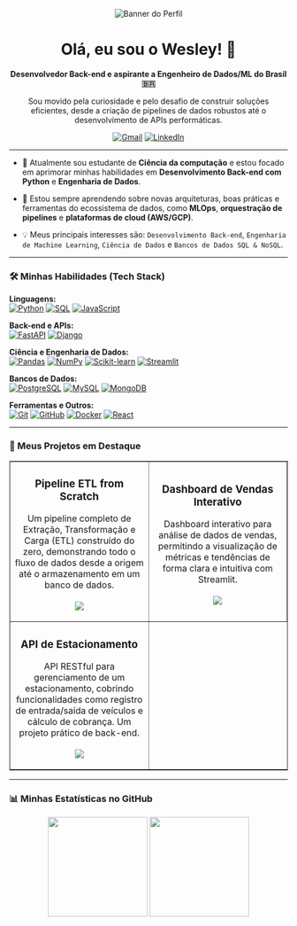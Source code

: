 <p align="center">
  <img src="https://i.pinimg.com/1200x/2f/f6/57/2ff6573ae61ee84e3093ca84497162e8.jpg" alt="Banner do Perfil"/>
</p>

<h1 align="center">Olá, eu sou o Wesley! 👋</h1>

<p align="center">
  <strong>Desenvolvedor Back-end e aspirante a Engenheiro de Dados/ML do Brasil 🇧🇷</strong>
</p>
<p align="center">
  Sou movido pela curiosidade e pelo desafio de construir soluções eficientes, desde a criação de pipelines de dados robustos até o desenvolvimento de APIs performáticas.
</p>

<p align="center">
  <a href="mailto:wesleyapael2003@gmail.com"><img src="https://img.shields.io/badge/Gmail-D14836?style=for-the-badge&logo=gmail&logoColor=white" alt="Gmail"></a>
  <a href="https://www.linkedin.com/in/https://www.linkedin.com/in/wesleyraphaelmartins/" target="_blank"><img src="https://img.shields.io/badge/-LinkedIn-%230077B5?style=for-the-badge&logo=linkedin&logoColor=white" alt="LinkedIn"></a>
</p>

---

- 🔭 Atualmente sou estudante de **Ciência da computação** e estou focado em aprimorar minhas habilidades em **Desenvolvimento Back-end com Python** e **Engenharia de Dados**.

- 🌱 Estou sempre aprendendo sobre novas arquiteturas, boas práticas e ferramentas do ecossistema de dados, como **MLOps**, **orquestração de pipelines** e **plataformas de cloud (AWS/GCP)**.

- 💡 Meus principais interesses são: `Desenvolvimento Back-end`, `Engenharia de Machine Learning`, `Ciência de Dados` e `Bancos de Dados SQL & NoSQL`.

---

### 🛠️ Minhas Habilidades (Tech Stack)

<p align="left">
  <strong>Linguagens:</strong><br>
  <a href="#"><img alt="Python" src="https://img.shields.io/badge/Python-3776AB?style=for-the-badge&logo=python&logoColor=white"></a>
  <a href="#"><img alt="SQL" src="https://img.shields.io/badge/SQL-025E8C?style=for-the-badge&logo=PostgreSQL&logoColor=white"></a>
  <a href="#"><img alt="JavaScript" src="https://img.shields.io/badge/JavaScript-F7DF1E?style=for-the-badge&logo=javascript&logoColor=black"></a>
</p>

<p align="left">
  <strong>Back-end e APIs:</strong><br>
  <a href="#"><img alt="FastAPI" src="https://img.shields.io/badge/FastAPI-009688?style=for-the-badge&logo=fastapi&logoColor=white"></a>
  <a href="#"><img alt="Django" src="https://img.shields.io/badge/Django-092E20?style=for-the-badge&logo=django&logoColor=white"></a>
</p>

<p align="left">
  <strong>Ciência e Engenharia de Dados:</strong><br>
  <a href="#"><img alt="Pandas" src="https://img.shields.io/badge/Pandas-150458?style=for-the-badge&logo=pandas&logoColor=white"></a>
  <a href="#"><img alt="NumPy" src="https://img.shields.io/badge/NumPy-013243?style=for-the-badge&logo=numpy&logoColor=white"></a>
  <a href="#"><img alt="Scikit-learn" src="https://img.shields.io/badge/scikit--learn-F7931E?style=for-the-badge&logo=scikit-learn&logoColor=white"></a>
  <a href="#"><img alt="Streamlit" src="https://img.shields.io/badge/Streamlit-FF4B4B?style=for-the-badge&logo=streamlit&logoColor=white"></a>
</p>

<p align="left">
  <strong>Bancos de Dados:</strong><br>
  <a href="#"><img alt="PostgreSQL" src="https://img.shields.io/badge/PostgreSQL-336791?style=for-the-badge&logo=postgresql&logoColor=white"></a>
  <a href="#"><img alt="MySQL" src="https://img.shields.io/badge/MySQL-4479A1?style=for-the-badge&logo=mysql&logoColor=white"></a>
  <a href="#"><img alt="MongoDB" src="https://img.shields.io/badge/MongoDB-47A248?style=for-the-badge&logo=mongodb&logoColor=white"></a>
</p>

<p align="left">
  <strong>Ferramentas e Outros:</strong><br>
  <a href="#"><img alt="Git" src="https://img.shields.io/badge/Git-F05032?style=for-the-badge&logo=git&logoColor=white"></a>
  <a href="#"><img alt="GitHub" src="https://img.shields.io/badge/GitHub-181717?style=for-the-badge&logo=github&logoColor=white"></a>
  <a href="#"><img alt="Docker" src="https://img.shields.io/badge/Docker-2496ED?style=for-the-badge&logo=docker&logoColor=white"></a>
  <a href="#"><img alt="React" src="https://img.shields.io/badge/React-61DAFB?style=for-the-badge&logo=react&logoColor=black"></a>
</p>

---

### 🚀 Meus Projetos em Destaque

<table border="1">
  <tr>
    <td width="50%">
      <h3 align="center">Pipeline ETL from Scratch</h3>
      <p align="center">
        Um pipeline completo de Extração, Transformação e Carga (ETL) construído do zero, demonstrando todo o fluxo de dados desde a origem até o armazenamento em um banco de dados.
        <br><br>
        <a href="https://github.com/Celta031/etl_pipeline_from_scratch" target="_blank">
          <img src="https://img.shields.io/badge/Ver%20Repositório-black?style=for-the-badge&logo=github">
        </a>
      </p>
    </td>
    <td width="50%">
      <h3 align="center">Dashboard de Vendas Interativo</h3>
      <p align="center">
        Dashboard interativo para análise de dados de vendas, permitindo a visualização de métricas e tendências de forma clara e intuitiva com Streamlit.
        <br><br>
        <a href="https://github.com/Celta031/Dashboard_vendas" target="_blank">
          <img src="https://img.shields.io/badge/Ver%20Repositório-black?style=for-the-badge&logo=github">
        </a>
      </p>
    </td>
  </tr>
  <tr>
    <td width="50%">
      <h3 align="center">API de Estacionamento</h3>
      <p align="center">
        API RESTful para gerenciamento de um estacionamento, cobrindo funcionalidades como registro de entrada/saída de veículos e cálculo de cobrança. Um projeto prático de back-end.
        <br><br>
        <a href="https://github.com/Celta031/API_Estacionamento_Simplificada" target="_blank">
          <img src="https://img.shields.io/badge/Ver%20Repositório-black?style=for-the-badge&logo=github">
        </a>
      </p>
    </td>
     </tr>
</table>

---

### 📊 Minhas Estatísticas no GitHub

<p align="center">
  <img height="180em" src="https://github-readme-stats.vercel.app/api?username=Celta031&show_icons=true&theme=tokyonight&include_all_commits=true&count_private=true"/>
  <img height="180em" src="https://github-readme-stats.vercel.app/api/top-langs/?username=Celta031&layout=compact&langs_count=7&theme=tokyonight"/>
</p>

